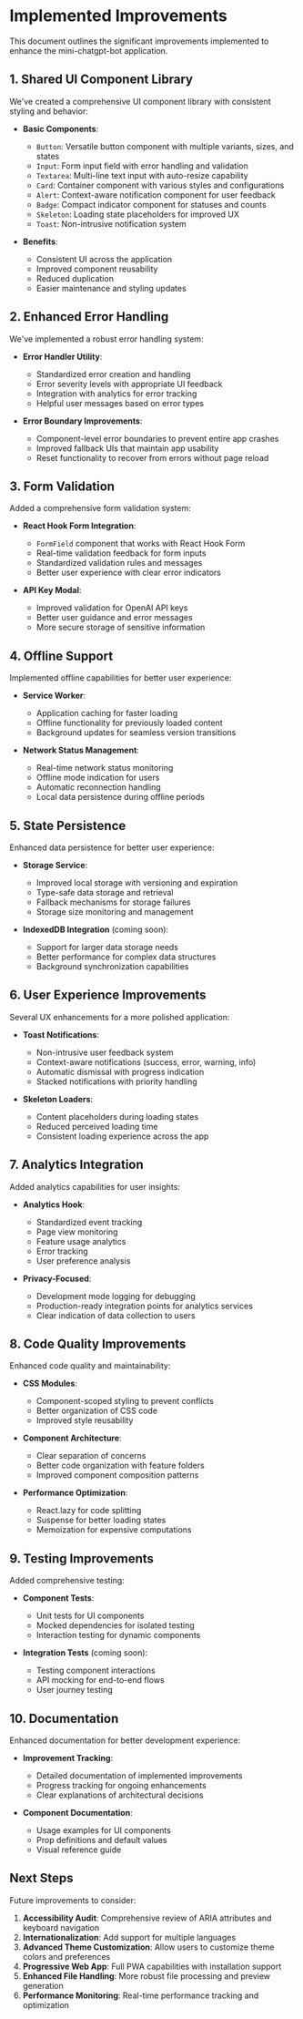 # Implemented Improvements

This document outlines the significant improvements implemented to enhance the mini-chatgpt-bot application.

## 1. Shared UI Component Library

We've created a comprehensive UI component library with consistent styling and behavior:

- **Basic Components**:
  - `Button`: Versatile button component with multiple variants, sizes, and states
  - `Input`: Form input field with error handling and validation
  - `Textarea`: Multi-line text input with auto-resize capability
  - `Card`: Container component with various styles and configurations
  - `Alert`: Context-aware notification component for user feedback
  - `Badge`: Compact indicator component for statuses and counts
  - `Skeleton`: Loading state placeholders for improved UX
  - `Toast`: Non-intrusive notification system

- **Benefits**:
  - Consistent UI across the application
  - Improved component reusability
  - Reduced duplication
  - Easier maintenance and styling updates

## 2. Enhanced Error Handling

We've implemented a robust error handling system:

- **Error Handler Utility**:
  - Standardized error creation and handling
  - Error severity levels with appropriate UI feedback
  - Integration with analytics for error tracking
  - Helpful user messages based on error types

- **Error Boundary Improvements**:
  - Component-level error boundaries to prevent entire app crashes
  - Improved fallback UIs that maintain app usability
  - Reset functionality to recover from errors without page reload

## 3. Form Validation

Added a comprehensive form validation system:

- **React Hook Form Integration**:
  - `FormField` component that works with React Hook Form
  - Real-time validation feedback for form inputs
  - Standardized validation rules and messages
  - Better user experience with clear error indicators

- **API Key Modal**:
  - Improved validation for OpenAI API keys
  - Better user guidance and error messages
  - More secure storage of sensitive information

## 4. Offline Support

Implemented offline capabilities for better user experience:

- **Service Worker**:
  - Application caching for faster loading
  - Offline functionality for previously loaded content
  - Background updates for seamless version transitions

- **Network Status Management**:
  - Real-time network status monitoring
  - Offline mode indication for users
  - Automatic reconnection handling
  - Local data persistence during offline periods

## 5. State Persistence

Enhanced data persistence for better user experience:

- **Storage Service**:
  - Improved local storage with versioning and expiration
  - Type-safe data storage and retrieval
  - Fallback mechanisms for storage failures
  - Storage size monitoring and management

- **IndexedDB Integration** (coming soon):
  - Support for larger data storage needs
  - Better performance for complex data structures
  - Background synchronization capabilities

## 6. User Experience Improvements

Several UX enhancements for a more polished application:

- **Toast Notifications**:
  - Non-intrusive user feedback system
  - Context-aware notifications (success, error, warning, info)
  - Automatic dismissal with progress indication
  - Stacked notifications with priority handling

- **Skeleton Loaders**:
  - Content placeholders during loading states
  - Reduced perceived loading time
  - Consistent loading experience across the app

## 7. Analytics Integration

Added analytics capabilities for user insights:

- **Analytics Hook**:
  - Standardized event tracking
  - Page view monitoring
  - Feature usage analytics
  - Error tracking
  - User preference analysis

- **Privacy-Focused**:
  - Development mode logging for debugging
  - Production-ready integration points for analytics services
  - Clear indication of data collection to users

## 8. Code Quality Improvements

Enhanced code quality and maintainability:

- **CSS Modules**:
  - Component-scoped styling to prevent conflicts
  - Better organization of CSS code
  - Improved style reusability

- **Component Architecture**:
  - Clear separation of concerns
  - Better code organization with feature folders
  - Improved component composition patterns

- **Performance Optimization**:
  - React.lazy for code splitting
  - Suspense for better loading states
  - Memoization for expensive computations

## 9. Testing Improvements

Added comprehensive testing:

- **Component Tests**:
  - Unit tests for UI components
  - Mocked dependencies for isolated testing
  - Interaction testing for dynamic components

- **Integration Tests** (coming soon):
  - Testing component interactions
  - API mocking for end-to-end flows
  - User journey testing

## 10. Documentation

Enhanced documentation for better development experience:

- **Improvement Tracking**:
  - Detailed documentation of implemented improvements
  - Progress tracking for ongoing enhancements
  - Clear explanations of architectural decisions

- **Component Documentation**:
  - Usage examples for UI components
  - Prop definitions and default values
  - Visual reference guide

## Next Steps

Future improvements to consider:

1. **Accessibility Audit**: Comprehensive review of ARIA attributes and keyboard navigation
2. **Internationalization**: Add support for multiple languages
3. **Advanced Theme Customization**: Allow users to customize theme colors and preferences
4. **Progressive Web App**: Full PWA capabilities with installation support
5. **Enhanced File Handling**: More robust file processing and preview generation
6. **Performance Monitoring**: Real-time performance tracking and optimization